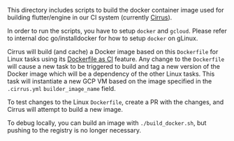 This directory includes scripts to build the docker container image used for
building flutter/engine in our CI system (currently [Cirrus](cirrus-ci.org)).

In order to run the scripts, you have to setup `docker` and `gcloud`. Please
refer to internal doc go/installdocker for how to setup `docker` on gLinux.

Cirrus will build (and cache) a Docker image based on this `Dockerfile` for
Linux tasks using its
[Dockerfile as CI](https://cirrus-ci.org/guide/docker-builder-vm/) feature.
Any change to the `Dockerfile` will cause a new task to be triggered to build
and tag a new version of the Docker image which will be a dependency of the
other Linux tasks. This task will instantiate a new GCP VM based on the image
specified in the `.cirrus.yml` `builder_image_name` field.

To test changes to the Linux `Dockerfile`, create a PR with the changes, and
Cirrus will attempt to build a new image.

To debug locally, you can build an image with `./build_docker.sh`, but pushing
to the registry is no longer necessary.
